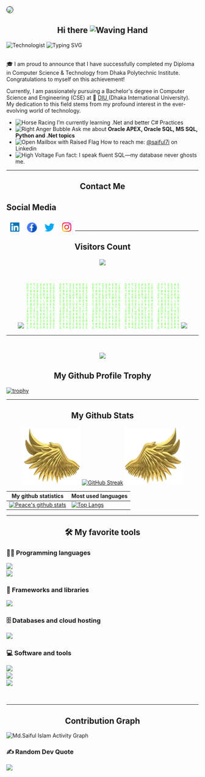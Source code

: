 <!DOCTYPE html>
<html>
 <head>
 </head>
  <body>
<!-- Start My Basic Information -->
<section>
  <img src="https://user-images.githubusercontent.com/74038190/225813708-98b745f2-7d22-48cf-9150-083f1b00d6c9.gif" style="border:1px solid black; border-radius: 10px;" />
   <h1 align="center">Hi there <img src="https://raw.githubusercontent.com/Tarikul-Islam-Anik/Animated-Fluent-Emojis/master/Emojis/Hand%20gestures/Waving%20Hand.png" alt="Waving Hand" width="32" height="32" /></h1>
   <div>
   <img src="https://raw.githubusercontent.com/Tarikul-Islam-Anik/Animated-Fluent-Emojis/master/Emojis/People/Technologist.png" alt="Technologist" width="40" height="40" />
   <img src="https://readme-typing-svg.demolab.com?font=Fira+Code&weight=600&size=24&pause=1000&color=FFFFFF&background=28FF1100&center=true&vCenter=true&random=false&width=345&height=33&lines=I+am+Md.+Saiful+Islam" alt="Typing SVG"   />
   </div>

   <br/>
   <p>
    🎓 I am proud to announce that I have successfully completed my Diploma in Computer Science & Technology from Dhaka Polytechnic Institute. Congratulations to myself on this achievement!
   </p>
   <p>
    Currently, I am passionately pursuing a Bachelor's degree in Computer Science and Engineering (CSE) at 🏫 <a href="https://diu.ac/" target="_blank"> DIU </a>  (Dhaka International University). My dedication to this field stems from my profound interest in the ever-evolving world of technology.
   </p>
  <ul>
<!-- -->
    <li><img src="https://raw.githubusercontent.com/Tarikul-Islam-Anik/Animated-Fluent-Emojis/master/Emojis/People/Horse%20Racing.png" alt="Horse Racing" width="15" height="15" /> I’m currently learning .Net and better C# Practices</li>
    <li><img src="https://raw.githubusercontent.com/Tarikul-Islam-Anik/Animated-Fluent-Emojis/master/Emojis/Smilies/Right%20Anger%20Bubble.png" alt="Right Anger Bubble" width="15" height="15" /> Ask me about <strong>Oracle APEX, Oracle SQL, MS SQL, Python and .Net topics</strong></li>
    <li><img src="https://raw.githubusercontent.com/Tarikul-Islam-Anik/Animated-Fluent-Emojis/master/Emojis/Objects/Open%20Mailbox%20with%20Raised%20Flag.png" alt="Open Mailbox with Raised Flag" width="15" height="15" /> How to reach me: <a href="https://www.linkedin.com/in/saiful7i/">@saiful7i</a> on Linkedin</li>
    <li><img src="https://raw.githubusercontent.com/Tarikul-Islam-Anik/Animated-Fluent-Emojis/master/Emojis/Travel%20and%20places/High%20Voltage.png" alt="High Voltage" width="15" height="15" /> Fun fact: I speak fluent SQL—my database never ghosts me.</li>
  </ul>
   <hr>
</section>
<!-- End My Basic Information -->

<!-- Start Contact Me -->

<section>
 <p align="center">
 <h2 align="center">Contact Me </h2>
 <!-- <h2>My Website</h2> -->
  <!-- <a href="https://romjan.vercel.app/" target="_blank">
   <img  style="padding: 10px;" align="left" alt="Romjan D. Hossain | Portfolio" width="150px" src="https://img.shields.io/badge/Romjan's-portfolio-blue" />
  </a>
 <a href="https://romjan1412.netlify.app/" target="_blank">
   <img  style="padding: 10px;" align="left" alt="Romjan D. Hossain | Website" width="26px" src="https://raw.githubusercontent.com/RomjanHossain/RomjanHossain/master/world-wide-web.svg" />
  </a>
   <a href="https://romjan1412.blogspot.com/" target="_blank">
   <img  style="padding: 10px;" align="left" alt="Romjan D. Hossain | Website" width="26px" src="https://raw.githubusercontent.com/RomjanHossain/RomjanHossain/master/world-wide-web.svg" />
  </a>
<br> -->
 </section>

## Social Media

<section>
<a href="https://www.linkedin.com/in/saiful7i/" target="_blank" >
  <img style="padding: 10px;" align="left" alt="Md.Saiful Islam | Linkedin" width="24px" src="https://raw.githubusercontent.com/RomjanHossain/RomjanHossain/master/Linkedin.svg" />
</a>
  <a href="https://www.facebook.com/saiful63146/" target="_blank">
   <img style="padding: 10px;" align="left" alt="Md.Saiful Islam | Facebook" width="26px" src="https://raw.githubusercontent.com/RomjanHossain/RomjanHossain/master/facebook.svg" />
</a>
  <a href="https://x.com/saiful7i" target="_blank">
    <img style="padding: 10px;" align="left" alt="Md.Saiful Islam | Twitter" width="26px" src="https://raw.githubusercontent.com/RomjanHossain/RomjanHossain/master/Twitter.svg" />
  </a>
  <a href="https://www.instagram.com/saiful7i/" target="_blank">
    <img style="padding: 10px;" align="left" alt="Md.Saiful Islam | Instagram" width="24px" src="https://raw.githubusercontent.com/RomjanHossain/RomjanHossain/master/Instagram.svg" />
  </a>
  <!-- <a href="https://www.youtube.com/channel/UC-hbETHLvw4veoIgDuIp3SA" target="_blank">
   <img style="padding: 10px;" align="left" alt="D. Developer | Youtube" width="26px" src="https://raw.githubusercontent.com/RomjanHossain/RomjanHossain/master/youtube.svg" />
</a> -->

<br>
<hr>
</section>
<!-- End Social Media -->

<!-- START Visitor Count -->
<div align="center">
<h2 align="centre">Visitors Count</h2>  
<p align="center">
<img align="center" src="https://profile-counter.glitch.me/{saiful7i}/count.svg" />
</p> 
<br>
</div>
<p align="center">
<img align="" height='120px' src="https://github.com/RomjanHossain/RomjanHossain/blob/2e3a61f0ac3f3ed08293b0e7437f3256fbeff717/Geometric%20White.gif?raw=true" />
<img align="" height='120px' src="https://raw.githubusercontent.com/RomjanHossain/RomjanHossain/master/matrix.svg" />
<img align="" height='120px' src="https://github.com/RomjanHossain/RomjanHossain/blob/2e3a61f0ac3f3ed08293b0e7437f3256fbeff717/Geometric%20White.gif?raw=true" />
</p>
<hr>
<!-- End Visitor Count -->

​

<!-- START NEW SECTION -->
<p align="center">
  <img width="100" src="https://user-images.githubusercontent.com/6661165/91657958-61b4fd00-eb00-11ea-9def-dc7ef5367e34.png" />  
  <h2 align="center">My Github Profile Trophy</h2>
</p>

[![trophy](https://github-profile-trophy.vercel.app/?username=saiful7i&theme=radical&margin-w=40&margin-h=40)](https://github.com/Cyebukayire)

<hr>

<!-- START NEW SECTION -->
<p align="center">
 <h2 align="center">My Github Stats</h2>

  <p align="center">
  <a>
    <img height="150" width="150" src="https://raw.githubusercontent.com/RomjanHossain/RomjanHossain/master/left.webp">
    <a href="https://git.io/streak-stats"><img src="https://streak-stats.demolab.com?user=saiful7i&theme=whatsapp-dark2&mode=weekly" alt="GitHub Streak" /></a>
    <img height="150" width="150" src="https://raw.githubusercontent.com/RomjanHossain/RomjanHossain/master/right.webp">
  </a>
</p>

| My github statistics                                                                                                                                                      | Most used languages                                                                                                                                                                                                   |
| ------------------------------------------------------------------------------------------------------------------------------------------------------------------------- | --------------------------------------------------------------------------------------------------------------------------------------------------------------------------------------------------------------------- |
| [![Peace's github stats](https://github-readme-stats.vercel.app/api?username=saiful7i&show_icons=true&theme=dark&hide_title=true)](https://github.com/saiful7i) | [![Top Langs](https://github-readme-stats.vercel.app/api/top-langs/?username=saiful7i&hide=html,css&langs_count=10&layout=compact&show_icons=true&theme=dark&hide_title=true)](https://github.com/saiful7i) |

<hr>
<!-- &layout=compact -->

<!-- START My favorite tools -->
<h2 align="center">🛠️ My favorite tools</h2>

### 👨‍💻 Programming languages

<p>
 
  <a href="https://skillicons.dev">
    <img src="https://skillicons.dev/icons?i=html,css" />
  </a>
  <br/>
  <a href="https://skillicons.dev">
    <img src="https://skillicons.dev/icons?i=cs,python,javascript,htmx" />
  </a>
</p>

### 🧰 Frameworks and libraries

<p>
 <a href="https://skillicons.dev">
    <img src="https://skillicons.dev/icons?i=dotnet,angular,fastapi" />
  </a>
</p>

### 🗄️ Databases and cloud hosting

<p>
<a href="https://skillicons.dev">
    <img src="https://skillicons.dev/icons?i=sqlite,mysql" />
  </a>
</p>

### 💻 Software and tools

<p>
<a href="https://skillicons.dev">
    <img src="https://skillicons.dev/icons?i=linux" />
</a>
<br/>
<a href="https://skillicons.dev">
    <img src="https://skillicons.dev/icons?i=git,github,replit" />
</a>
<br/>
<a href="https://skillicons.dev">
    <img src="https://skillicons.dev/icons?i=bash,vscode,ps" />
</a>
<br/>
</p>
 <br>
<hr>
<!-- End My favorite tools -->

<!-- START NEW SECTION -->
<p align="center">
 <h2 align="center">Contribution Graph</h2>
<p>
<img alt="Md.Saiful Islam Activity Graph" src="https://github-readme-activity-graph.vercel.app/graph?username=saiful7i&theme=github-compact" />

</p>
<h3>✍️ Random Dev Quote</h3>

<img src="https://quotes-github-readme.vercel.app/api?type=horizontal&theme=gruvbox" />
</body>
</html>
